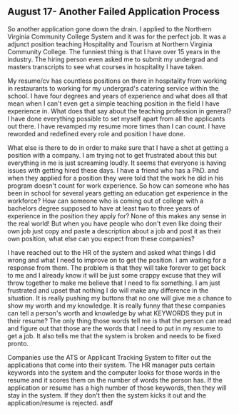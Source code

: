 ## August 17- Another Failed Application Process

So another application gone down the drain. 
I applied to the Northern Virginia Community College System and it was for the perfect job. 
It was a adjunct position teaching Hospitality and Tourism at Northern Virginia Community College. 
The funniest thing is that I have over 15 years in the industry. 
The hiring person even asked me to submit my undergrad and masters transcripts to see what courses in hospitality I have taken. 


My resume/cv has countless positions on there in hospitality from working in restaurants to working for my undergrad's catering service within the school. 
I have four degrees and years of experience and what does all that mean when I can't even get a simple teaching position in the field I have experience in.
What does that say about the teaching profession in general? 
I have done everything possible to set myself apart from all the applicants out there. 
I have revamped my resume more times than I can count. 
I have reworded and redefined every role and position I have done. 


What else is there to do in order to make sure that I have a shot at getting a position with a company. 
I am trying not to get frustrated about this but everything in me is just screaming loudly. 
It seems that everyone is having issues with getting hired these days. 
I have a friend who has a PhD. and when they applied for a position they were told that the work he did in his program doesn't count for work experience. 
So how can someone who has been in school for several years getting an education get experience in the workforce? 
How can someone who is coming out of college with a bachelors degree supposed to have at least two to three years of experience in the position they apply for? 
None of this makes any sense in the real world! 
But when you have people who don't even like doing their own job just copy and paste a description about a job and post it as their own position, what else can you expect from these companies? 

I have reached out to the HR of the system and asked what things I did wrong and what I need to improve on to get the position. 
I am waiting for a response from them. 
The problem is that they will take forever to get back to me and I already know it will be just some crappy excuse that they will throw together to make me believe that I need to fix something. 
I am just frustrated and upset that nothing I do will make any difference in the situation. 
It is really pushing my buttons that no one will give me a chance to show my worth and my knowledge. 
It is really funny that these companies can tell a person's worth and knowledge by what KEYWORDS they put in their resume? 
The only thing those words tell me is that the person can read and figure out that those are the words that I need to put in my resume to get a job. 
It also tells me that the system is broken and needs to be fixed pronto. 

Companies use the ATS or Applicant Tracking System to filter out the applications that come into their system. The HR manager puts certain keywords into the system and the computer looks for those words in the resume and it scores them on the number of words the person has. 
If the application or resume has a high number of those keywords, then they will stay in the system. 
If they don't then the system kicks it out and the application/resume is rejected. 
asdf

